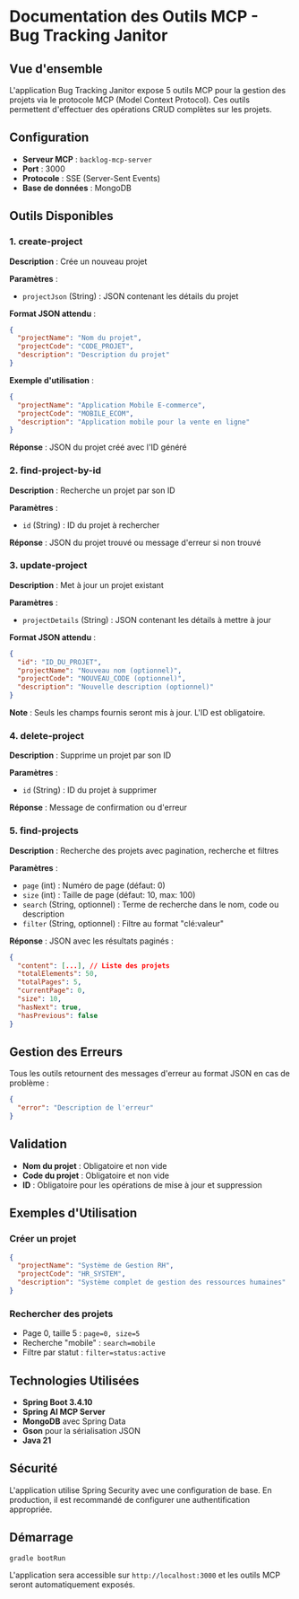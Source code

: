 # Documentation des Outils MCP - Bug Tracking Janitor

## Vue d'ensemble

L'application Bug Tracking Janitor expose 5 outils MCP pour la gestion des projets via le protocole MCP (Model Context Protocol). Ces outils permettent d'effectuer des opérations CRUD complètes sur les projets.

## Configuration

- **Serveur MCP** : `backlog-mcp-server`
- **Port** : 3000
- **Protocole** : SSE (Server-Sent Events)
- **Base de données** : MongoDB

## Outils Disponibles

### 1. create-project

**Description** : Crée un nouveau projet

**Paramètres** :

- `projectJson` (String) : JSON contenant les détails du projet

**Format JSON attendu** :

```json
{
  "projectName": "Nom du projet",
  "projectCode": "CODE_PROJET",
  "description": "Description du projet"
}
```

**Exemple d'utilisation** :

```json
{
  "projectName": "Application Mobile E-commerce",
  "projectCode": "MOBILE_ECOM",
  "description": "Application mobile pour la vente en ligne"
}
```

**Réponse** : JSON du projet créé avec l'ID généré

### 2. find-project-by-id

**Description** : Recherche un projet par son ID

**Paramètres** :

- `id` (String) : ID du projet à rechercher

**Réponse** : JSON du projet trouvé ou message d'erreur si non trouvé

### 3. update-project

**Description** : Met à jour un projet existant

**Paramètres** :

- `projectDetails` (String) : JSON contenant les détails à mettre à jour

**Format JSON attendu** :

```json
{
  "id": "ID_DU_PROJET",
  "projectName": "Nouveau nom (optionnel)",
  "projectCode": "NOUVEAU_CODE (optionnel)",
  "description": "Nouvelle description (optionnel)"
}
```

**Note** : Seuls les champs fournis seront mis à jour. L'ID est obligatoire.

### 4. delete-project

**Description** : Supprime un projet par son ID

**Paramètres** :

- `id` (String) : ID du projet à supprimer

**Réponse** : Message de confirmation ou d'erreur

### 5. find-projects

**Description** : Recherche des projets avec pagination, recherche et filtres

**Paramètres** :

- `page` (int) : Numéro de page (défaut: 0)
- `size` (int) : Taille de page (défaut: 10, max: 100)
- `search` (String, optionnel) : Terme de recherche dans le nom, code ou description
- `filter` (String, optionnel) : Filtre au format "clé:valeur"

**Réponse** : JSON avec les résultats paginés :

```json
{
  "content": [...], // Liste des projets
  "totalElements": 50,
  "totalPages": 5,
  "currentPage": 0,
  "size": 10,
  "hasNext": true,
  "hasPrevious": false
}
```

## Gestion des Erreurs

Tous les outils retournent des messages d'erreur au format JSON en cas de problème :

```json
{
  "error": "Description de l'erreur"
}
```

## Validation

- **Nom du projet** : Obligatoire et non vide
- **Code du projet** : Obligatoire et non vide
- **ID** : Obligatoire pour les opérations de mise à jour et suppression

## Exemples d'Utilisation

### Créer un projet

```json
{
  "projectName": "Système de Gestion RH",
  "projectCode": "HR_SYSTEM",
  "description": "Système complet de gestion des ressources humaines"
}
```

### Rechercher des projets

- Page 0, taille 5 : `page=0, size=5`
- Recherche "mobile" : `search=mobile`
- Filtre par statut : `filter=status:active`

## Technologies Utilisées

- **Spring Boot 3.4.10**
- **Spring AI MCP Server**
- **MongoDB** avec Spring Data
- **Gson** pour la sérialisation JSON
- **Java 21**

## Sécurité

L'application utilise Spring Security avec une configuration de base. En production, il est recommandé de configurer une authentification appropriée.

## Démarrage

```bash
gradle bootRun
```

L'application sera accessible sur `http://localhost:3000` et les outils MCP seront automatiquement exposés.
